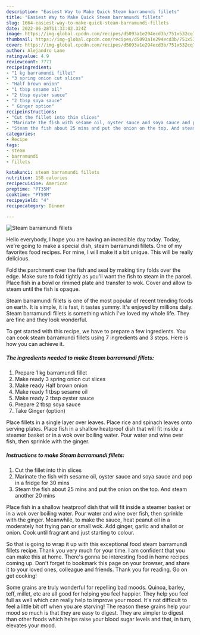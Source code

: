 ```yaml
---
description: "Easiest Way to Make Quick Steam barramundi fillets"
title: "Easiest Way to Make Quick Steam barramundi fillets"
slug: 1664-easiest-way-to-make-quick-steam-barramundi-fillets
date: 2022-06-28T11:33:02.324Z
image: https://img-global.cpcdn.com/recipes/d5093a1e294ecd3b/751x532cq70/steam-barramundi-fillets-recipe-main-photo.jpg
thumbnail: https://img-global.cpcdn.com/recipes/d5093a1e294ecd3b/751x532cq70/steam-barramundi-fillets-recipe-main-photo.jpg
cover: https://img-global.cpcdn.com/recipes/d5093a1e294ecd3b/751x532cq70/steam-barramundi-fillets-recipe-main-photo.jpg
author: Alejandro Lane
ratingvalue: 4.9
reviewcount: 7771
recipeingredient:
- "1 kg barramundi fillet"
- "3 spring onion cut slices"
- "Half brown onion"
- "1 tbsp sesame oil"
- "2 tbsp oyster sauce"
- "2 tbsp soya sauce"
- " Ginger option"
recipeinstructions:
- "Cut the fillet into thin slices"
- "Marinate the fish with sesame oil, oyster sauce and soya sauce and pop in a fridge for 30 mins"
- "Steam the fish about 25 mins and put the onion on the top. And steam another 20 mins"
categories:
- Recipe
tags:
- steam
- barramundi
- fillets

katakunci: steam barramundi fillets 
nutrition: 158 calories
recipecuisine: American
preptime: "PT35M"
cooktime: "PT59M"
recipeyield: "4"
recipecategory: Dinner

---
```



![Steam barramundi fillets](https://img-global.cpcdn.com/recipes/d5093a1e294ecd3b/751x532cq70/steam-barramundi-fillets-recipe-main-photo.jpg)

Hello everybody, I hope you are having an incredible day today. Today, we're going to make a special dish, steam barramundi fillets. One of my favorites food recipes. For mine, I will make it a bit unique. This will be really delicious.

Fold the parchment over the fish and seal by making tiny folds over the edge. Make sure to fold tightly as you&#39;ll want the fish to steam in the parcel. Place fish in a bowl or rimmed plate and transfer to wok. Cover and allow to steam until the fish is opaque.

Steam barramundi fillets is one of the most popular of recent trending foods on earth. It is simple, it is fast, it tastes yummy. It's enjoyed by millions daily. Steam barramundi fillets is something which I've loved my whole life. They are fine and they look wonderful.


To get started with this recipe, we have to prepare a few ingredients. You can cook steam barramundi fillets using 7 ingredients and 3 steps. Here is how you can achieve it.

<!--inarticleads1-->

##### The ingredients needed to make Steam barramundi fillets:

1. Prepare 1 kg barramundi fillet
1. Make ready 3 spring onion cut slices
1. Make ready Half brown onion
1. Make ready 1 tbsp sesame oil
1. Make ready 2 tbsp oyster sauce
1. Prepare 2 tbsp soya sauce
1. Take  Ginger (option)


Place fillets in a single layer over leaves. Place rice and spinach leaves onto serving plates. Place fish in a shallow heatproof dish that will fit inside a steamer basket or in a wok over boiling water. Pour water and wine over fish, then sprinkle with the ginger. 

<!--inarticleads2-->

##### Instructions to make Steam barramundi fillets:

1. Cut the fillet into thin slices
1. Marinate the fish with sesame oil, oyster sauce and soya sauce and pop in a fridge for 30 mins
1. Steam the fish about 25 mins and put the onion on the top. And steam another 20 mins


Place fish in a shallow heatproof dish that will fit inside a steamer basket or in a wok over boiling water. Pour water and wine over fish, then sprinkle with the ginger. Meanwhile, to make the sauce, heat peanut oil in a moderately hot frying pan or small wok. Add ginger, garlic and shallot or onion. Cook until fragrant and just starting to colour. 

So that is going to wrap it up with this exceptional food steam barramundi fillets recipe. Thank you very much for your time. I am confident that you can make this at home. There's gonna be interesting food in home recipes coming up. Don't forget to bookmark this page on your browser, and share it to your loved ones, colleague and friends. Thank you for reading. Go on get cooking!

Some grains are truly wonderful for repelling bad moods. Quinoa, barley, teff, millet, etc are all good for helping you feel happier. They help you feel full as well which can really help to improve your mood. It's not difficult to feel a little bit off when you are starving! The reason these grains help your mood so much is that they are easy to digest. They are simpler to digest than other foods which helps raise your blood sugar levels and that, in turn, elevates your mood.
